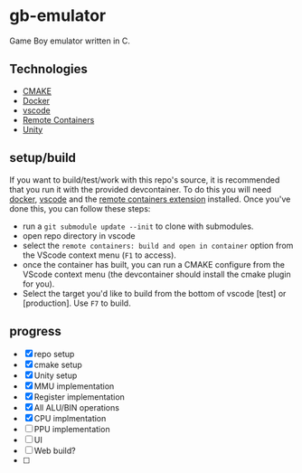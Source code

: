 # gb-emulator
Game Boy emulator written in C. 

## Technologies
- [CMAKE](https://cmake.org/)
- [Docker](https://www.docker.com/)
- [vscode](https://code.visualstudio.com/)
- [Remote Containers](https://code.visualstudio.com/docs/remote/containers)
- [Unity](http://www.throwtheswitch.org/unity)

## setup/build
If you want to build/test/work with this repo's source, it is recommended that you run it with the provided devcontainer. To do this you will need [docker](https://www.docker.com/), [vscode](https://code.visualstudio.com/) and the [remote containers extension](https://code.visualstudio.com/docs/remote/containers) installed.
Once you've done this, you can follow these steps:

- run a  `git submodule update --init` to clone with submodules.
- open repo directory in vscode
- select the `remote containers: build and open in container` option from the VScode context menu (`F1` to access).
- once the container has built, you can run a CMAKE configure from the VScode context menu (the devcontainer should install the cmake plugin for you).
- Select the target you'd like to build from the bottom of vscode [test] or [production]. Use  `F7` to build.


## progress
- [x] repo setup 
- [x] cmake setup
- [x] Unity setup
- [x] MMU implementation
- [x] Register implementation
- [x] All ALU/BIN operations
- [x] CPU implmentation
- [ ] PPU implementation
- [ ] UI 
- [ ] Web build?
- [ ] 
